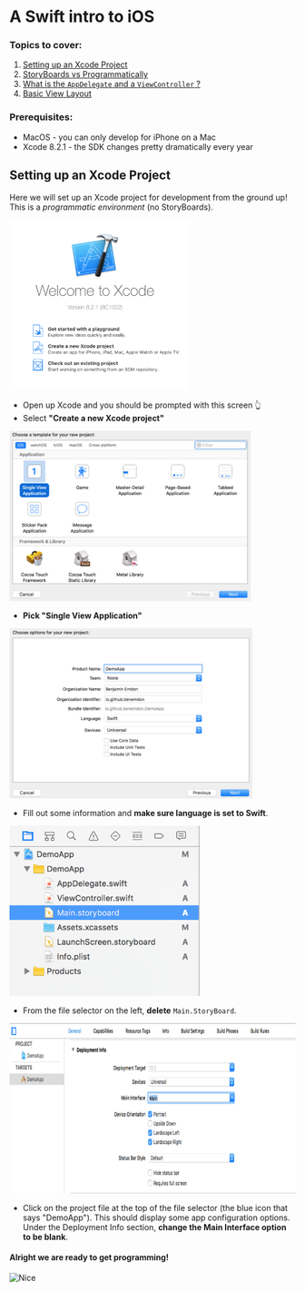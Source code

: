 # A Swift intro to iOS
### Topics to cover:
1. [Setting up an Xcode Project](#setting-up-an-xcode-project)
1. [StoryBoards vs Programmatically]()
1. [What is the `AppDelegate` and a `ViewController` ?]()
1. [Basic View Layout]()

### Prerequisites:
* MacOS - you can only develop for iPhone on a Mac
* Xcode 8.2.1 - the SDK changes pretty dramatically every year

## Setting up an Xcode Project
Here we will set up an Xcode project for development from the ground up! This is a _programmatic environment_ (no StoryBoards).

<img src="/images/XcodeHello.png" height="300"/>

* Open up Xcode and you should be prompted with this screen 👆
* Select **"Create a new Xcode project"**

<img src="/images/SingleViewApplication.png" height="300"/>

* **Pick "Single View Application"**

<img src="/images/FillOutSomeInfo.png" height="300"/>

* Fill out some information and **make sure language is set to Swift**.

<img src="/images/Directory.png" height="300"/>

* From the file selector on the left, **delete** `Main.StoryBoard`.

<img src="/images/RemoveMain.png" height="300"/>

* Click on the project file at the top of the file selector (the blue icon that says "DemoApp"). This should display some app configuration options. Under the Deployment Info section, **change the Main Interface option to be blank**.

#### Alright we are ready to get programming!

![Nice](https://m.popkey.co/a5837f/xMKOr.gif)
